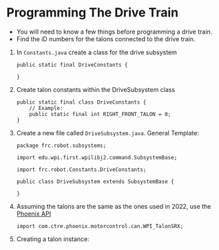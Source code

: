 # Programming The Drive Train

- You will need to know a few things before programming a drive train.  
- Find the iD numbers for the talons connected to the drive train.

1. In `Constants.java` create a class for the drive subsystem
    ```
    public static final DriveConstants {

    }
    ```

2. Create talon constants within the DriveSubsystem class
    ```
    public static final class DriveConstants {
        // Example:
        public static final int RIGHT_FRONT_TALON = 0;
    }
    ```
3. Create a new file called `DriveSubsystem.java`. General Template:
    ```
    package frc.robot.subsystems;

    import edu.wpi.first.wpilibj2.command.SubsystemBase;

    import frc.robot.Constants.DriveConstants;

    public class DriveSubsystem extends SubsystemBase {
        
    }

    ```
4. Assuming the talons are the same as the ones used in 2022, use the [Phoenix API](https://docs.ctre-phoenix.com/en/stable/index.html)

    ```
    import com.ctre.phoenix.motorcontrol.can.WPI_TalonSRX;
    ```
5. Creating a talon instance: